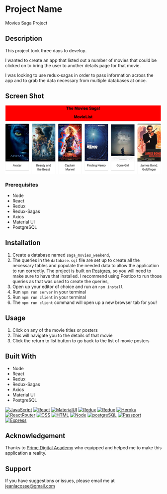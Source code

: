 # Project Name
Movies Saga Project

## Description
This project took three days to develop.

I wanted to create an app that listed out a number of movies that could be clicked on to bring the user to another details page for that movie.

I was looking to use redux-sagas in order to pass information across the app and to grab the data necessary from multiple databases at once.


## Screen Shot 

![alt text](./public/images/screen-shot.png)

### Prerequisites

- Node
- React
- Redux
- Redux-Sagas
- Axios
- Material UI
- PostgreSQL


## Installation

1. Create a database named `saga_movies_weekend`,
2. The queries in the `database.sql` file are set up to create all the necessary tables and populate the needed data to allow the application to run correctly. The project is built on [Postgres](https://www.postgresql.org/download/), so you will need to make sure to have that installed. I recommend using Postico to run those queries as that was used to create the queries, 
3. Open up your editor of choice and run an `npm install`
4. Run `npm run server` in your terminal
5. Run `npm run client` in your terminal
6. The `npm run client` command will open up a new browser tab for you!

## Usage

1. Click on any of the movie titles or posters
2. This will navigate you to the details of that movie
3. Click the return to list button to go back to the list of movie posters

## Built With

- Node
- React
- Redux
- Redux-Sagas
- Axios
- Material UI
- PostgreSQL
<p dir="auto"><a href="/https://github.com/jeanlacosse"><img
            src="https://camo.githubusercontent.com/9d07c04bdd98c662d5df9d4e1cc1de8446ffeaebca330feb161f1fb8e1188204/68747470733a2f2f696d672e736869656c64732e696f2f62616467652f4a6176615363726970742d4637444631453f7374796c653d666f722d7468652d6261646765266c6f676f3d6a617661736372697074266c6f676f436f6c6f723d626c61636b"
            alt="JavaScript"
            data-canonical-src="https://img.shields.io/badge/JavaScript-F7DF1E?style=for-the-badge&amp;logo=javascript&amp;logoColor=black"
            style="max-width: 100%;"></a>
    <a href="/https://github.com/jeanlacosse/"><img
            src="https://camo.githubusercontent.com/268ac512e333b69600eb9773a8f80b7a251f4d6149642a50a551d4798183d621/68747470733a2f2f696d672e736869656c64732e696f2f62616467652f52656163742d3230323332413f7374796c653d666f722d7468652d6261646765266c6f676f3d7265616374266c6f676f436f6c6f723d363144414642"
            alt="React"
            data-canonical-src="https://img.shields.io/badge/React-20232A?style=for-the-badge&amp;logo=react&amp;logoColor=61DAFB"
            style="max-width: 100%;"></a>
    <a href="/https://github.com/jeanlacosse/"><img
            src="https://camo.githubusercontent.com/2c2e3cab0541596a12e216df86e68fa554256f25826b55a068993a3edfbcd0e8/68747470733a2f2f696d672e736869656c64732e696f2f62616467652f4d6174657269616c2d2d55492d3030383143423f7374796c653d666f722d7468652d6261646765266c6f676f3d6d6174657269616c2d7569266c6f676f436f6c6f723d7768697465"
            alt="MaterialUI"
            data-canonical-src="https://img.shields.io/badge/Material--UI-0081CB?style=for-the-badge&amp;logo=material-ui&amp;logoColor=white"
            style="max-width: 100%;"></a>
    <a href="/https://github.com/jeanlacosse/"><img
            src="https://camo.githubusercontent.com/6908bc5919e46cd787b8e5117f092f5ed37da82e8bd602e6339060ea0fff722c/68747470733a2f2f696d672e736869656c64732e696f2f62616467652f52656475782d3539334438383f7374796c653d666f722d7468652d6261646765266c6f676f3d7265647578266c6f676f436f6c6f723d7768697465"
            alt="Redux"
            data-canonical-src="https://img.shields.io/badge/Redux-593D88?style=for-the-badge&amp;logo=redux&amp;logoColor=white"
            style="max-width: 100%;"></a>
    <a href="/https://github.com/jeanlacosse/"><img
            src="https://camo.githubusercontent.com/d7926b384d024ad06a498fe04ace5436b2df564b26bdd53d2980e5155a4a20ca/68747470733a2f2f696d672e736869656c64732e696f2f62616467652f52656475782d2d53616761732d3230323332413f7374796c653d666f722d7468652d6261646765266c6f676f3d726564757873616761266c6f676f436f6c6f723d363144414642"
            alt="Redux"
            data-canonical-src="https://img.shields.io/badge/Redux--Sagas-20232A?style=for-the-badge&amp;logo=reduxsaga&amp;logoColor=61DAFB"
            style="max-width: 100%;"></a>
    <a href="/https://github.com/jeanlacosse/"><img
            src="https://camo.githubusercontent.com/3bcc8da5c94cefdf2d976837d1be601f4d44d36b58d9590e36debe834a6e34de/68747470733a2f2f696d672e736869656c64732e696f2f62616467652f4865726f6b752d3433303039383f7374796c653d666f722d7468652d6261646765266c6f676f3d6865726f6b75266c6f676f436f6c6f723d7768697465"
            alt="Heroku"
            data-canonical-src="https://img.shields.io/badge/Heroku-430098?style=for-the-badge&amp;logo=heroku&amp;logoColor=white"
            style="max-width: 100%;"></a>
    <a href="/https://github.com/jeanlacosse/"><img
            src="https://camo.githubusercontent.com/4f9d20f3a284d2f6634282f61f82a62e99ee9906537dc9859decfdc9efbb51ec/68747470733a2f2f696d672e736869656c64732e696f2f62616467652f52656163745f526f757465722d4341343234353f7374796c653d666f722d7468652d6261646765266c6f676f3d72656163742d726f75746572266c6f676f436f6c6f723d7768697465"
            alt="ReactRouter"
            data-canonical-src="https://img.shields.io/badge/React_Router-CA4245?style=for-the-badge&amp;logo=react-router&amp;logoColor=white"
            style="max-width: 100%;"></a>
    <a href="/https://github.com/jeanlacosse/"><img
            src="https://camo.githubusercontent.com/e8ba07fa7cc79831afca90c574b74f1eefd0bf76af4e498cb0674330a1634e2a/68747470733a2f2f696d672e736869656c64732e696f2f62616467652f4353532d3233393132303f267374796c653d666f722d7468652d6261646765266c6f676f3d63737333266c6f676f436f6c6f723d7768697465"
            alt="CSS"
            data-canonical-src="https://img.shields.io/badge/CSS-239120?&amp;style=for-the-badge&amp;logo=css3&amp;logoColor=white"
            style="max-width: 100%;"></a>
    <a href="/https://github.com/jeanlacosse/"><img
            src="https://camo.githubusercontent.com/d63d473e728e20a286d22bb2226a7bf45a2b9ac6c72c59c0e61e9730bfe4168c/68747470733a2f2f696d672e736869656c64732e696f2f62616467652f48544d4c352d4533344632363f7374796c653d666f722d7468652d6261646765266c6f676f3d68746d6c35266c6f676f436f6c6f723d7768697465"
            alt="HTML"
            data-canonical-src="https://img.shields.io/badge/HTML5-E34F26?style=for-the-badge&amp;logo=html5&amp;logoColor=white"
            style="max-width: 100%;"></a>
    <a href="/https://github.com/jeanlacosse/"><img
            src="https://camo.githubusercontent.com/dfc69d704694f22168bea3d84584663777fa5301dcad5bbcb5459b336da8d554/68747470733a2f2f696d672e736869656c64732e696f2f62616467652f4e6f64652e6a732d3433383533443f7374796c653d666f722d7468652d6261646765266c6f676f3d6e6f64652e6a73266c6f676f436f6c6f723d7768697465"
            alt="Node"
            data-canonical-src="https://img.shields.io/badge/Node.js-43853D?style=for-the-badge&amp;logo=node.js&amp;logoColor=white"
            style="max-width: 100%;"></a>
    <a href="/https://github.com/jeanlacosse/"><img
            src="https://camo.githubusercontent.com/281c069a2703e948b536500b9fd808cb4fb2496b3b66741db4013a2c89e91986/68747470733a2f2f696d672e736869656c64732e696f2f62616467652f506f737467726553514c2d3331363139323f7374796c653d666f722d7468652d6261646765266c6f676f3d706f737467726573716c266c6f676f436f6c6f723d7768697465"
            alt="postgreSQL"
            data-canonical-src="https://img.shields.io/badge/PostgreSQL-316192?style=for-the-badge&amp;logo=postgresql&amp;logoColor=white"
            style="max-width: 100%;"></a>
    <a href="/https://github.com/jeanlacosse/"><img
            src="https://camo.githubusercontent.com/5e5b58b1aa31ee768e6776a4082db16b867a00eebadbf04a076868392da60bac/68747470733a2f2f696d672e736869656c64732e696f2f62616467652f50617373706f72742e6a732d3230323332413f7374796c653d666f722d7468652d6261646765"
            alt="Passport" data-canonical-src="https://img.shields.io/badge/Passport.js-20232A?style=for-the-badge"
            style="max-width: 100%;"></a>
    <a href="/https://github.com/jeanlacosse/"><img
            src="https://camo.githubusercontent.com/6f61ce982d7a61713d63c947148300012945bd4a4cafb8b9313e2426c5a1f273/68747470733a2f2f696d672e736869656c64732e696f2f62616467652f457870726573732e6a732d3430344435393f7374796c653d666f722d7468652d6261646765"
            alt="Express" data-canonical-src="https://img.shields.io/badge/Express.js-404D59?style=for-the-badge"
            style="max-width: 100%;"></a>
</p>

## Acknowledgement
Thanks to [Prime Digital Academy](www.primeacademy.io) who equipped and helped me to make this application a reality.

## Support
If you have suggestions or issues, please email me at [jeanlacosse@gmail.com](www.google.com)
